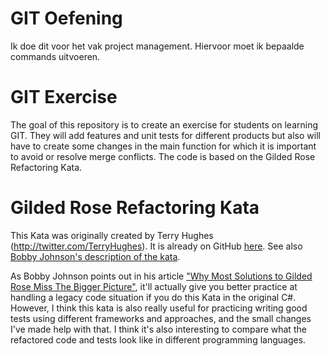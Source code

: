 # GIT Oefening
Ik doe dit voor het vak project management. Hiervoor moet ik bepaalde commands uitvoeren.


# GIT Exercise
The goal of this repository is to create an exercise for students on learning GIT. They will add features and unit tests
for different products but also will have to create some changes in the main function for which it is important to avoid or resolve merge conflicts.
The code is based on the Gilded Rose Refactoring Kata.

# Gilded Rose Refactoring Kata

This Kata was originally created by Terry Hughes (http://twitter.com/TerryHughes). It is already on GitHub [here](https://github.com/NotMyself/GildedRose). See also [Bobby Johnson's description of the kata](http://iamnotmyself.com/2011/02/13/refactor-this-the-gilded-rose-kata/).

As Bobby Johnson points out in his article ["Why Most Solutions to Gilded Rose Miss The Bigger Picture"](http://iamnotmyself.com/2012/12/07/why-most-solutions-to-gilded-rose-miss-the-bigger-picture), it'll actually give you
better practice at handling a legacy code situation if you do this Kata in the original C#. However, I think this kata
is also really useful for practicing writing good tests using different frameworks and approaches, and the small changes I've made help with that. I think it's also interesting to compare what the refactored code and tests look like in different programming languages.